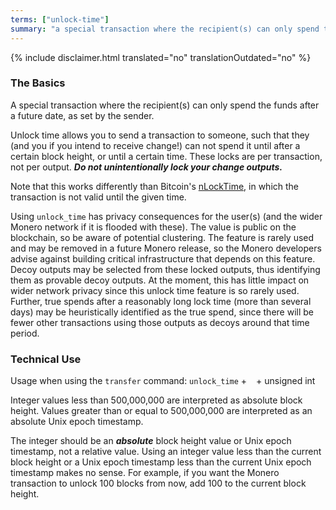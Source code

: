 ```yaml
---
terms: ["unlock-time"]
summary: "a special transaction where the recipient(s) can only spend the funds after a future date, as set by the sender"
---
```


{% include disclaimer.html translated="no" translationOutdated="no" %}
### The Basics

A special transaction where the recipient(s) can only spend the funds after a future date, as set by the sender.

Unlock time allows you to send a transaction to someone, such that they (and you if you intend to receive change!) can not spend it until after a certain block height, or until a certain time. These locks are per transaction, not per output. ***Do not unintentionally lock your change outputs.***

Note that this works differently than Bitcoin's [nLockTime](https://en.bitcoin.it/wiki/NLockTime), in which the transaction is not valid until the given time.

Using `unlock_time` has privacy consequences for the user(s) (and the wider Monero network if it is flooded with these). The value is public on the blockchain, so be aware of potential clustering. The feature is rarely used and may be removed in a future Monero release, so the Monero developers advise against building critical infrastructure that depends on this feature. Decoy outputs may be selected from these locked outputs, thus identifying them as provable decoy outputs. At the moment, this has little impact on wider network privacy since this unlock time feature is so rarely used. Further, true spends after a reasonably long lock time (more than several days) may be heuristically identified as the true spend, since there will be fewer other transactions using those outputs as decoys around that time period.

### Technical Use

Usage when using the `transfer` command: `unlock_time` + ` ` + unsigned int

Integer values less than 500,000,000 are interpreted as absolute block height. Values greater than or equal to 500,000,000 are interpreted as an absolute Unix epoch timestamp.

The integer should be an ***absolute*** block height value or Unix epoch timestamp, not a relative value. Using an integer value less than the current block height or a Unix epoch timestamp less than the current Unix epoch timestamp makes no sense. For example, if you want the Monero transaction to unlock 100 blocks from now, add 100 to the current block height.
